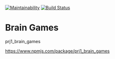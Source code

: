 [![Maintainability](https://api.codeclimate.com/v1/badges/229ad9333cb6a1b6117e/maintainability)](https://codeclimate.com/github/agrazh/project-lvl1-s308/maintainability)
[![Build Status](https://travis-ci.org/agrazh/project-lvl1-s308.svg?branch=master)](https://travis-ci.org/agrazh/project-lvl1-s308)

# Brain Games

 prj1_brain_games

https://www.npmjs.com/package/prj1_brain_games


